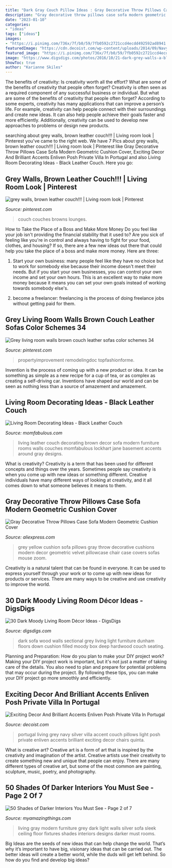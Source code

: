 ```yaml
---
title: "Dark Gray Couch Pillow Ideas : Gray Decorative Throw Pillows Case Sofa Modern Geometric Cushion Cover"
description: "Gray decorative throw pillows case sofa modern geometric cushion cover"
date: "2023-01-10"
categories:
- "ideas"
tags: ["ideas"]
images:
- "https://i.pinimg.com/736x/7f/b0/59/7fb0592c2721ccd4ecdd492592ad8941.jpg"
featuredImage: "https://cdn.decoist.com/wp-content/uploads/2014/09/Navy-blue-and-silver-accent-pillows-on-light-grey-couch.jpg"
featured_image: "https://i.pinimg.com/736x/7f/b0/59/7fb0592c2721ccd4ecdd492592ad8941.jpg"
image: "https://www.digsdigs.com/photos/2016/10/21-dark-grey-walls-a-black-sofa-and-raw-wood-furniture-for-a-natural-feel.jpg"
ShowToc: true
author: "Karianne Skiles"
---
```



The benefits of creativity: Is creativity worth all the effort? What are some of the benefits of creativity that people often forget?
Creativity is often seen as a required component of any successful business or individual. But what are some of the benefits of creativity that people often forget? According to some experts, creativity has many applications that can improve a person’s life. For example, creativity can help people connect with their surroundings and create new ideas. It can also help people achieve their goals faster and more efficiently. Additionally, creativity can be used to develop new approaches to problems or design new products.

	

		
searching about grey walls, brown leather couch!!! | Living room look | Pinterest you've came to the right web. We have 7 Pics about grey walls, brown leather couch!!! | Living room look | Pinterest like Gray Decorative Throw Pillows Case Sofa Modern Geometric Cushion Cover, Exciting Decor And Brilliant Accents Enliven Posh Private Villa In Portugal and also Living Room Decorating Ideas - Black Leather Couch. Here you go:
		
    
## Grey Walls, Brown Leather Couch!!! | Living Room Look | Pinterest

<img loading=lazy src="https://s-media-cache-ak0.pinimg.com/736x/e2/04/97/e20497b3853606b86a207308cd5eed0c.jpg" onerror="this.onerror=null;this.src='https://tse1.mm.bing.net/th?id=OIP.jc5taEC0lWz9WG1cONiNZQHaHa&amp;pid=15.1';" alt="grey walls, brown leather couch!!! | Living room look | Pinterest">

_Source: pinterest.com_

>couch couches browns lounges. 

	

How to Take the Place of a Boss and Make More Money
Do you feel like your job isn't providing the financial stability that it used to? Are you sick of feeling like you're in control and always having to fight for your food, clothes, and housing? If so, there are a few new ideas out there that could help you take the place of a boss and make more money. Here are three:
1. Start your own business: many people feel like they have no choice but to work for somebody else because their income doesn't meet their needs. But if you start your own businesses, you can control your own income and set your own hours. This is an excellent way to make more money because it means you can set your own goals instead of working towards somebody else's.

2. become a freelancer: freelancing is the process of doing freelance jobs without getting paid for them.

    
## Grey Living Room Walls Brown Couch Leather Sofas Color Schemes 34

<img loading=lazy src="https://i.pinimg.com/736x/7f/b0/59/7fb0592c2721ccd4ecdd492592ad8941.jpg" onerror="this.onerror=null;this.src='https://tse1.mm.bing.net/th?id=OIP.nNE1Rxjwfj5KZmE7vSCaGwHaFj&amp;pid=15.1';" alt="Grey living room walls brown couch leather sofas color schemes 34">

_Source: pinterest.com_

>propertyimprovement remodelingdoc topfashionforme. 

	

Invention is the process of coming up with a new product or idea. It can be something as simple as a new recipe for a cup of tea, or as complex as creating a self-driving car. Inventions have shaped our world and can be seen as nothing less than a source of amazement and amazement.

    
## Living Room Decorating Ideas - Black Leather Couch

<img loading=lazy src="https://momfabulous.com/wp-content/uploads/2013/06/Black-leather-couch-decorating-ideas-04.jpg" onerror="this.onerror=null;this.src='https://tse2.mm.bing.net/th?id=OIP.ixGy1bSZyA82noZuuE7ljgAAAA&amp;pid=15.1';" alt="Living Room Decorating Ideas - Black Leather Couch">

_Source: momfabulous.com_

>living leather couch decorating brown decor sofa modern furniture rooms walls couches momfabulous lockhart jane basement accents around gray designs. 

	

What is creativity?
Creativity is a term that has been used for different concepts and things over the years. Sometimes people say creativity is when you come up with new ideas or something different. Creative individuals have many different ways of looking at creativity, and it all comes down to what someone believes it means to them.

    
## Gray Decorative Throw Pillows Case Sofa Modern Geometric Cushion Cover

<img loading=lazy src="https://ae01.alicdn.com/kf/HTB1J5u4gvDH8KJjy1Xcq6ApdXXag/Gray-Decorative-Throw-Pillows-Case-Sofa-Modern-Geometric-Cushion-Cover-Home-Decor-Velvet-Yellow-Chair-Pillowcase.jpg" onerror="this.onerror=null;this.src='https://tse3.mm.bing.net/th?id=OIP._KPJeqZR8SrLa9j3OEzuPQHaHa&amp;pid=15.1';" alt="Gray Decorative Throw Pillows Case Sofa Modern Geometric Cushion Cover">

_Source: aliexpress.com_

>grey yellow cushion sofa pillows gray throw decorative cushions modern decor geometric velvet pillowcase chair case covers sofas mouse zoom. 

	

Creativity is a natural talent that can be found in everyone. It can be used to express yourself through your work or to come up with new ideas for products or services. There are many ways to be creative and use creativity to improve the world.

    
## 30 Dark Moody Living Room Décor Ideas - DigsDigs

<img loading=lazy src="https://www.digsdigs.com/photos/2016/10/21-dark-grey-walls-a-black-sofa-and-raw-wood-furniture-for-a-natural-feel.jpg" onerror="this.onerror=null;this.src='https://tse2.mm.bing.net/th?id=OIP.RD5b2V-nZyw3iHbq9re4zAHaHa&amp;pid=15.1';" alt="30 Dark Moody Living Room Décor Ideas - DigsDigs">

_Source: digsdigs.com_

>dark sofa wood walls sectional grey living light furniture dunham floors down cushion filled moody box deep hardwood couch seating. 

	

Planning and Preparation: How do you plan to make your DIY project work?
Making your DIY project work is important, but it's not just a matter of taking care of the details. You also need to plan and prepare for potential problems that may occur during the project. By following these tips, you can make your DIY project go more smoothly and efficiently.

    
## Exciting Decor And Brilliant Accents Enliven Posh Private Villa In Portugal

<img loading=lazy src="https://cdn.decoist.com/wp-content/uploads/2014/09/Navy-blue-and-silver-accent-pillows-on-light-grey-couch.jpg" onerror="this.onerror=null;this.src='https://tse1.mm.bing.net/th?id=OIP.l6TKcqxgAo48Wa_Uk8zBWQHaJ6&amp;pid=15.1';" alt="Exciting Decor And Brilliant Accents Enliven Posh Private Villa In Portugal">

_Source: decoist.com_

>portugal living grey navy silver villa accent couch pillows light posh private enliven accents brilliant exciting decor chairs quinta. 

	

What is creative art?
Creative art is a form of art that is inspired by the creativity and imagination of the artist. Creative artists use their creativity to create something new and unique that people can enjoy. There are many different types of creative art, but some of the most common are painting, sculpture, music, poetry, and photography.

    
## 50 Shades Of Darker Interiors You Must See - Page 2 Of 7

<img loading=lazy src="http://myamazingthings.com/wp-content/uploads/2017/01/dark-grey-living-room-furniture-74-stylish-mod.jpg" onerror="this.onerror=null;this.src='https://tse1.mm.bing.net/th?id=OIP.vgxtJEpIUbti4MLnO0BnqgHaE7&amp;pid=15.1';" alt="50 Shades of Darker Interiors You Must See - Page 2 of 7">

_Source: myamazingthings.com_

>living gray modern furniture grey dark light walls silver sofa sleek ceiling floor fixtures shades interiors designs darker must rooms. 

	

Big Ideas are the seeds of new ideas that can help change the world. That’s why it’s important to have big, visionary ideas that can be carried out. The better ideas will create a better world, while the duds will get left behind. So how do you find and develop big ideas?

